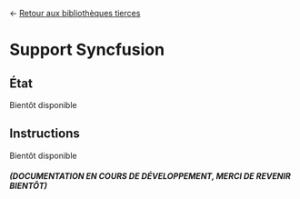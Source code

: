 ← [Retour aux bibliothèques tierces](/docs/9/67)
# Support Syncfusion
## État
Bientôt disponible
## Instructions
Bientôt disponible
#### *(DOCUMENTATION EN COURS DE DÉVELOPPEMENT, MERCI DE REVENIR BIENTÔT)*
